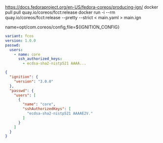 https://docs.fedoraproject.org/en-US/fedora-coreos/producing-ign/
docker pull pull quay.io/coreos/fcct:release
docker run -i --rm quay.io/coreos/fcct:release --pretty --strict < main.yaml > main.ign

name=opt/com.coreos/config,file=${IGNITION_CONFIG}


```yaml
variant: fcos
version: 1.0.0
passwd:
  users:
    - name: core
      ssh_authorized_keys:
        - ecdsa-sha2-nistp521 AAAA...
```

```json
{
  "ignition": {
    "version": "3.0.0"
  },
  "passwd": {
    "users": [
      {
        "name": "core",
        "sshAuthorizedKeys": [
          "ecdsa-sha2-nistp521 AAAAE2V."
        ]
      }
    ]
  }
}
```
